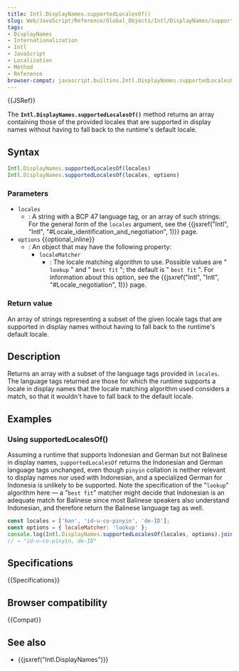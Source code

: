 ```yaml
---
title: Intl.DisplayNames.supportedLocalesOf()
slug: Web/JavaScript/Reference/Global_Objects/Intl/DisplayNames/supportedLocalesOf
tags:
- DisplayNames
- Internationalization
- Intl
- JavaScript
- Localization
- Method
- Reference
browser-compat: javascript.builtins.Intl.DisplayNames.supportedLocalesOf
---
```

{{JSRef}}

The **`Intl.DisplayNames.supportedLocalesOf()`** method returns an array
containing those of the provided locales that are supported in display names
without having to fall back to the runtime's default locale.

## Syntax

```js
Intl.DisplayNames.supportedLocalesOf(locales)
Intl.DisplayNames.supportedLocalesOf(locales, options)
```

### Parameters

- `locales`
  - : A string with a BCP 47 language tag, or an array of such strings. For the
    general form of the `locales` argument, see the
    {{jsxref("Intl",
		"Intl", "#Locale_identification_and_negotiation", 1)}}
    page.
- `options` {{optional_inline}}
  - : An object that may have the following property:
    - `localeMatcher`
      - : The locale matching algorithm to use. Possible values are " `lookup` "
        and " `best fit` "; the default is " `best fit` ". For information about
        this option, see the
        {{jsxref("Intl", "Intl", "#Locale_negotiation", 1)}}
        page.

### Return value

An array of strings representing a subset of the given locale tags that are
supported in display names without having to fall back to the runtime's default
locale.

## Description

Returns an array with a subset of the language tags provided in `locales`. The
language tags returned are those for which the runtime supports a locale in
display names that the locale matching algorithm used considers a match, so that
it wouldn't have to fall back to the default locale.

## Examples

### Using supportedLocalesOf()

Assuming a runtime that supports Indonesian and German but not Balinese in
display names, `supportedLocalesOf` returns the Indonesian and German language
tags unchanged, even though `pinyin` collation is neither relevant to display
names nor used with Indonesian, and a specialized German for Indonesia is
unlikely to be supported. Note the specification of the "`lookup`" algorithm
here — a "`best fit`" matcher might decide that Indonesian is an adequate match
for Balinese since most Balinese speakers also understand Indonesian, and
therefore return the Balinese language tag as well.

```js
const locales = ['ban', 'id-u-co-pinyin', 'de-ID'];
const options = { localeMatcher: 'lookup' };
console.log(Intl.DisplayNames.supportedLocalesOf(locales, options).join(', '));
// → "id-u-co-pinyin, de-ID"
```

## Specifications

{{Specifications}}

## Browser compatibility

{{Compat}}

## See also

- {{jsxref("Intl.DisplayNames")}}
